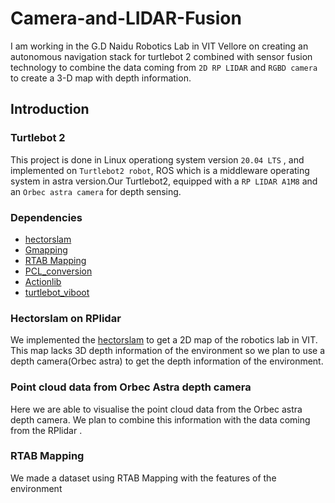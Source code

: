 # Camera-and-LIDAR-Fusion
I am working in the G.D Naidu Robotics Lab in VIT Vellore on creating an autonomous navigation stack for turtlebot 2 combined with sensor fusion technology to combine the data coming from `2D RP LIDAR` and `RGBD camera` to create a 3-D map with depth information.

## Introduction

### Turtlebot 2

This project is done in Linux operationg system version `20.04 LTS` , and implemented on `Turtlebot2 robot`, ROS which is a middleware operating system in astra version.Our Turtlebot2, equipped with a `RP LIDAR A1M8` and an `Orbec astra camera` for depth sensing.

### Dependencies
-  [hectorslam](https://github.com/tu-darmstadt-ros-pkg/hector_slam)
-  [Gmapping](https://wiki.ros.org/slam_gmapping)
-  [RTAB Mapping](http://wiki.ros.org/rtabmap_ros)
-  [PCL_conversion](http://wiki.ros.org/pcl_conversions)
-  [Actionlib](https://wiki.ros.org/actionlib)
-  [turtlebot_viboot](https://github.com/roboticslab-fr/turtlebot_vibot)

### Hectorslam on RPlidar

We implemented the [hectorslam](https://github.com/tu-darmstadt-ros-pkg/hector_slam) to get a 2D map of the robotics lab in VIT. This map lacks 3D depth information of the environment so we plan to use a depth camera(Orbec astra) to get the depth information of the environment.

### Point cloud data from Orbec Astra depth camera

Here we are able to visualise the point cloud data from the Orbec astra depth camera. We plan to combine this information with the data coming from the RPlidar .

### RTAB Mapping

We made a dataset using RTAB Mapping with the features of the environment

